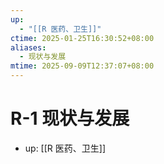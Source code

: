 ```yaml
---
up:
  - "[[R 医药、卫生]]"
ctime: 2025-01-25T16:30:52+08:00
aliases:
  - 现状与发展
mtime: 2025-09-09T12:37:07+08:00
---
```


# R-1 现状与发展

- up: [[R 医药、卫生]]
